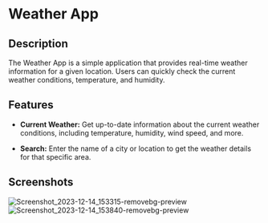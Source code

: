 # Weather App

## Description

The Weather App is a simple application that provides real-time weather information for a given location. Users can quickly check the current weather conditions, temperature, and humidity.

## Features

- **Current Weather:** Get up-to-date information about the current weather conditions, including temperature, humidity, wind speed, and more.

- **Search:** Enter the name of a city or location to get the weather details for that specific area.

## Screenshots

![Screenshot_2023-12-14_153315-removebg-preview](https://github.com/Vrushabh156/Weather-App/assets/93834226/f61fb5ee-670a-454e-a29a-0413c1fd457f)
![Screenshot_2023-12-14_153840-removebg-preview](https://github.com/Vrushabh156/Weather-App/assets/93834226/e99e6bcf-dd9d-4ff5-84ba-435b521378d8)

